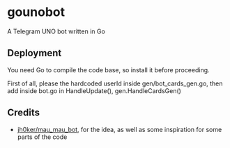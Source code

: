 # gounobot

A Telegram UNO bot written in Go

## Deployment

You need Go to compile the code base, so install it before proceeding.

First of all, please the hardcoded userId inside gen/bot_cards_gen.go, then add inside bot.go in HandleUpdate(), gen.HandleCardsGen()

## Credits

-   [jh0ker/mau_mau_bot](https://github.com/jh0ker/mau_mau_bot), for the idea, as well as some inspiration for some parts of the code
